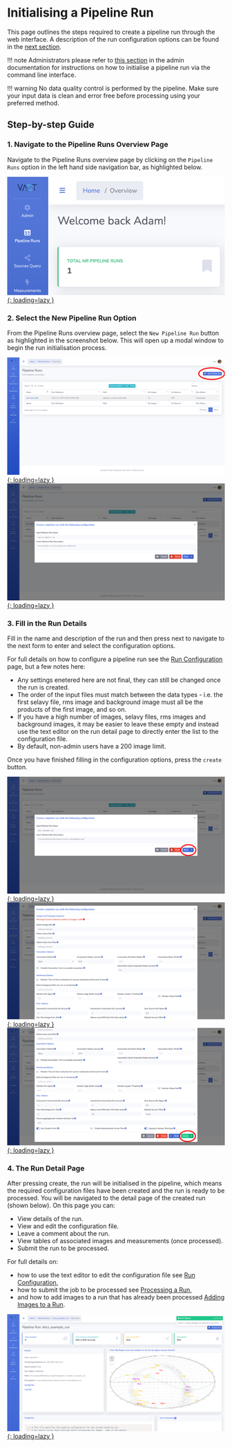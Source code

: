 # Initialising a Pipeline Run

This page outlines the steps required to create a pipeline run through the web interface. A description of the run configuration options can be found in the [next section](runconfig.md).

!!! note
    Administrators please refer to [this section](../../adminusage/cli/#initialise-a-pipeline-run) in the admin documentation for instructions on how to initialise a pipeline run via the command line interface.
    
!!! warning
    No data quality control is performed by the pipeline. Make sure your input data is clean and error free before processing using your preferred method.

## Step-by-step Guide

### 1. Navigate to the Pipeline Runs Overview Page
Navigate to the Pipeline Runs overview page by clicking on the `Pipeline Runs` option in the left hand side navigation bar, as highlighted below.

[![VAST Pipeline Runs selection](../img/piperuns-navbar.png){: loading=lazy }](../img/piperuns-navbar.png)

### 2. Select the New Pipeline Run Option
From the Pipeline Runs overview page, select the `New Pipeline Run` button as highlighted in the screenshot below. This will open up a modal window to begin the run initialisation process.

[![VAST Pipeline Runs New Run Button](../img/piperuns-newrun.png){: loading=lazy }](../img/piperuns-newrun.png)
[![VAST Pipeline Runs Modal 1](../img/initrun-modal1.png){: loading=lazy }](../img/initrun-modal1.png)

### 3. Fill in the Run Details
Fill in the name and description of the run and then press next to navigate to the next form to enter and select the configuration options.

For full details on how to configure a pipeline run see the [Run Configuration](runconfig.md) page, but a few notes here:

* Any settings enetered here are not final, they can still be changed once the run is created.
* The order of the input files must match between the data types - i.e. the first selavy file, rms image and background image must all be the products of the first image, and so on.
* If you have a high number of images, selavy files, rms images and background images, it may be easier to leave these empty and instead use the text editor on the run detail page to directly enter the list to the configuration file.
* By default, non-admin users have a 200 image limit.

Once you have finished filling in the configuration options, press the `create` button.

[![VAST Pipeline Runs Modal 2](../img/initrun-modal2.png){: loading=lazy }](../img/initrun-modal2.png)
[![VAST Pipeline Runs Modal 3](../img/initrun-modal3.png){: loading=lazy }](../img/initrun-modal3.png)
[![VAST Pipeline Runs Modal 4](../img/initrun-modal4.png){: loading=lazy }](../img/initrun-modal4.png)

### 4. The Run Detail Page

After pressing create, the run will be initialised in the pipeline, which means the required configuration files have been created and the run is ready to be processed. You will be navigated to the detail page of the created run (shown below). On this page you can:

* View details of the run.
* View and edit the configuration file.
* Leave a comment about the run.
* View tables of associated images and measurements (once processed).
* Submit the run to be processed.

For full details on:

* how to use the text editor to edit the configuration file see [Run Configuration](runconfig.md),
* how to submit the job to be processed see [Processing a Run](processrun.md),
* and how to add images to a run that has already been processed [Adding Images to a Run](addtorun.md).

[![VAST Pipeline Run Detail](../img/rundetail-create.png){: loading=lazy }](../img/rundetail-create.png)